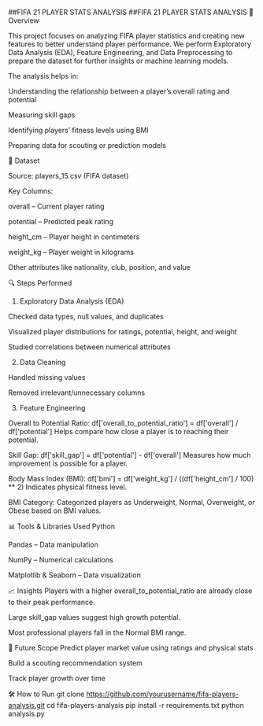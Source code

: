 ##FIFA 21 PLAYER STATS ANALYSIS
##FIFA 21 PLAYER STATS ANALYSIS
📌 Overview

This project focuses on analyzing FIFA player statistics and creating new features to better understand player performance.
We perform Exploratory Data Analysis (EDA), Feature Engineering, and Data Preprocessing to prepare the dataset for further insights or machine learning models.

The analysis helps in:

Understanding the relationship between a player’s overall rating and potential

Measuring skill gaps

Identifying players’ fitness levels using BMI

Preparing data for scouting or prediction models

📂 Dataset

Source: players_15.csv (FIFA dataset)

Key Columns:

overall – Current player rating

potential – Predicted peak rating

height_cm – Player height in centimeters

weight_kg – Player weight in kilograms

Other attributes like nationality, club, position, and value


🔍 Steps Performed
1. Exploratory Data Analysis (EDA)

Checked data types, null values, and duplicates

Visualized player distributions for ratings, potential, height, and weight

Studied correlations between numerical attributes

2. Data Cleaning

Handled missing values

Removed irrelevant/unnecessary columns

3. Feature Engineering

Overall to Potential Ratio:
df['overall_to_potential_ratio'] = df['overall'] / df['potential']
Helps compare how close a player is to reaching their potential.

Skill Gap:
df['skill_gap'] = df['potential'] - df['overall']
Measures how much improvement is possible for a player.

Body Mass Index (BMI):
df['bmi'] = df['weight_kg'] / ((df['height_cm'] / 100) ** 2)
Indicates physical fitness level.

BMI Category:
Categorized players as Underweight, Normal, Overweight, or Obese based on BMI values.

📊 Tools & Libraries Used
Python

Pandas – Data manipulation

NumPy – Numerical calculations

Matplotlib & Seaborn – Data visualization

📈 Insights
Players with a higher overall_to_potential_ratio are already close to their peak performance.

Large skill_gap values suggest high growth potential.

Most professional players fall in the Normal BMI range.

🚀 Future Scope
Predict player market value using ratings and physical stats

Build a scouting recommendation system

Track player growth over time

🛠️ How to Run
git clone https://github.com/yourusername/fifa-players-analysis.git
cd fifa-players-analysis
pip install -r requirements.txt
python analysis.py
